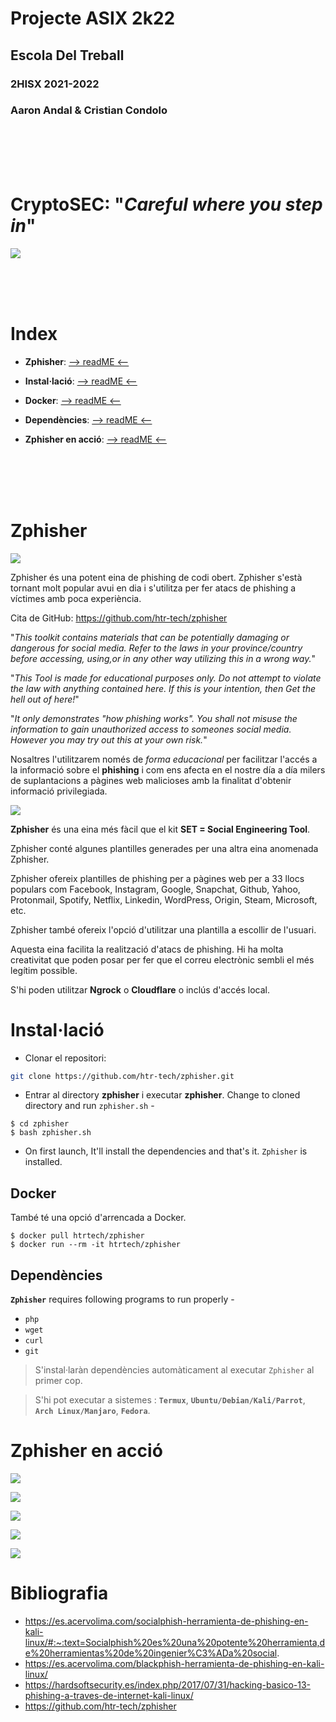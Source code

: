 # __Projecte ASIX 2k22__
## __Escola Del Treball__
### __2HISX 2021-2022__
### __Aaron Andal & Cristian Condolo__


<br>
<br>
<br>
<br>

# __CryptoSEC__: "_Careful where you step in_"


![](https://github.com/KeshiKiD03/asixproject2k22/blob/main/Photos/CryptoSECLogo.png?raw=true)




<br>
<br>
<br>




# __Index__

+ **Zphisher**: [--> readME <--](#zphisher)

+ **Instal·lació**: [--> readME <--](#installació)

+ **Docker**: [--> readME <--](#docker)

+ **Dependències**: [--> readME <--](#dependències)

+ **Zphisher en acció**: [--> readME <--](#zphisher-en-acció)


<br>
<br>
<br>
<br>

# __Zphisher__

![](https://github.com/htr-tech/zphisher/blob/master/.imgs/logo.png?raw=true)

Zphisher és una potent eina de phishing de codi obert. Zphisher s'està tornant molt popular avui en dia i s'utilitza per fer atacs de phishing a víctimes amb poca experiència. 

Cita de GitHub: https://github.com/htr-tech/zphisher

"_This toolkit contains materials that can be potentially damaging or dangerous for social media. Refer to the laws in your province/country before accessing, using,or in any other way utilizing this in a wrong way._"

"_This Tool is made for educational purposes only. Do not attempt to violate the law with anything contained here. If this is your intention, then Get the hell out of here!_"

"_It only demonstrates "how phishing works". You shall not misuse the information to gain unauthorized access to someones social media. However you may try out this at your own risk._"

Nosaltres l'utilitzarem només de _forma educacional_ per facilitzar l'accés a la informació sobre el __phishing__ i com ens afecta en el nostre día a día milers de suplantacions a pàgines web malicioses amb la finalitat d'obtenir informació privilegiada.

![](https://github.com/KeshiKiD03/asixproject2k22/blob/main/Photos/ZPISHER.PNG?raw=true)

__Zphisher__ és una eina més fàcil que el kit __SET = Social Engineering Tool__.

Zphisher conté algunes plantilles generades per una altra eina anomenada Zphisher. 

Zphisher ofereix plantilles de phishing per a pàgines web per a 33 llocs populars com Facebook, Instagram, Google, Snapchat, Github, Yahoo, Protonmail, Spotify, Netflix, Linkedin, WordPress, Origin, Steam, Microsoft, etc.

Zphisher també ofereix l'opció d'utilitzar una plantilla a escollir de l'usuari. 

Aquesta eina facilita la realització d'atacs de phishing. Hi ha molta creativitat que poden posar per fer que el correu electrònic sembli el més legítim possible.

S'hi poden utilitzar __Ngrock__ o __Cloudflare__ o inclús d'accés local.

# __Instal·lació__

* Clonar el repositori:

```bash
git clone https://github.com/htr-tech/zphisher.git
```

- Entrar al directory __zphisher__ i executar __zphisher__. Change to cloned directory and run `zphisher.sh` -
```
$ cd zphisher
$ bash zphisher.sh
```

- On first launch, It'll install the dependencies and that's it. `Zphisher` is installed.

## __Docker__

També té una opció d'arrencada a Docker.

```
$ docker pull htrtech/zphisher
$ docker run --rm -it htrtech/zphisher
```

## __Dependències__

**`Zphisher`** requires following programs to run properly - 
- `php`
- `wget`
- `curl`
- `git`

> S'instal·laràn dependències automàticament al executar `Zphisher` al primer cop.

> S'hi pot executar a sistemes : **`Termux`**, **`Ubuntu/Debian/Kali/Parrot`**, **`Arch Linux/Manjaro`**, **`Fedora`**.

# __Zphisher en acció__

![](https://github.com/KeshiKiD03/asixproject2k22/blob/main/Photos/ZPISHER1.PNG?raw=true)

![](https://github.com/KeshiKiD03/asixproject2k22/blob/main/Photos/ZPISHER2.PNG?raw=true)

![](https://github.com/KeshiKiD03/asixproject2k22/blob/main/Photos/ZPISHER3.PNG?raw=true)

![](https://github.com/KeshiKiD03/asixproject2k22/blob/main/Photos/ZPISHER4.PNG?raw=true)

![](https://github.com/KeshiKiD03/asixproject2k22/blob/main/Photos/ZPISHER5.PNG?raw=true)

# __Bibliografia__

- https://es.acervolima.com/socialphish-herramienta-de-phishing-en-kali-linux/#:~:text=Socialphish%20es%20una%20potente%20herramienta,de%20herramientas%20de%20ingenier%C3%ADa%20social.
- https://es.acervolima.com/blackphish-herramienta-de-phishing-en-kali-linux/
- https://hardsoftsecurity.es/index.php/2017/07/31/hacking-basico-13-phishing-a-traves-de-internet-kali-linux/
- https://github.com/htr-tech/zphisher